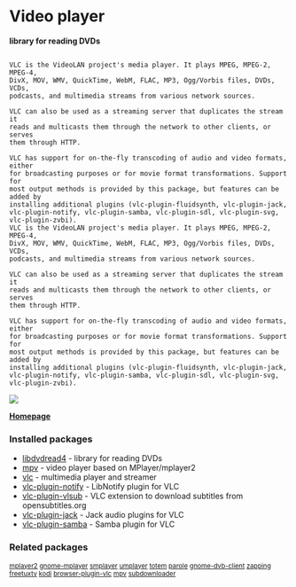 # Video player

__library for reading DVDs__

```

VLC is the VideoLAN project's media player. It plays MPEG, MPEG-2, MPEG-4,
DivX, MOV, WMV, QuickTime, WebM, FLAC, MP3, Ogg/Vorbis files, DVDs, VCDs,
podcasts, and multimedia streams from various network sources.

VLC can also be used as a streaming server that duplicates the stream it
reads and multicasts them through the network to other clients, or serves
them through HTTP.

VLC has support for on-the-fly transcoding of audio and video formats, either
for broadcasting purposes or for movie format transformations. Support for
most output methods is provided by this package, but features can be added by
installing additional plugins (vlc-plugin-fluidsynth, vlc-plugin-jack,
vlc-plugin-notify, vlc-plugin-samba, vlc-plugin-sdl, vlc-plugin-svg,
vlc-plugin-zvbi).
VLC is the VideoLAN project's media player. It plays MPEG, MPEG-2, MPEG-4,
DivX, MOV, WMV, QuickTime, WebM, FLAC, MP3, Ogg/Vorbis files, DVDs, VCDs,
podcasts, and multimedia streams from various network sources.

VLC can also be used as a streaming server that duplicates the stream it
reads and multicasts them through the network to other clients, or serves
them through HTTP.

VLC has support for on-the-fly transcoding of audio and video formats, either
for broadcasting purposes or for movie format transformations. Support for
most output methods is provided by this package, but features can be added by
installing additional plugins (vlc-plugin-fluidsynth, vlc-plugin-jack,
vlc-plugin-notify, vlc-plugin-samba, vlc-plugin-sdl, vlc-plugin-svg,
vlc-plugin-zvbi).

```

![](https://screenshots.debian.net/thumbnail/vlc/)


 **[Homepage](http://dvdnav.mplayerhq.hu/)**

### Installed packages

* [libdvdread4](https://packages.debian.org/jessie/libdvdread4) - library for reading DVDs
* [mpv](https://packages.debian.org/jessie/mpv) - video player based on MPlayer/mplayer2
* [vlc](https://packages.debian.org/jessie/vlc) - multimedia player and streamer
* [vlc-plugin-notify](https://packages.debian.org/jessie/vlc-plugin-notify) - LibNotify plugin for VLC
* [vlc-plugin-vlsub](https://packages.debian.org/jessie/vlc-plugin-vlsub) - VLC extension to download subtitles from opensubtitles.org
* [vlc-plugin-jack](https://packages.debian.org/jessie/vlc-plugin-jack) - Jack audio plugins for VLC
* [vlc-plugin-samba](https://packages.debian.org/jessie/vlc-plugin-samba) - Samba plugin for VLC

### Related packages

<sub> [mplayer2](https://packages.debian.org/jessie/mplayer2) [gnome-mplayer](https://packages.debian.org/jessie/gnome-mplayer) [smplayer](https://packages.debian.org/jessie/smplayer) [umplayer](https://packages.debian.org/jessie/umplayer) [totem](https://packages.debian.org/jessie/totem) [parole](https://packages.debian.org/jessie/parole) [gnome-dvb-client](https://packages.debian.org/jessie/gnome-dvb-client) [zapping](https://packages.debian.org/jessie/zapping) [freetuxtv](https://packages.debian.org/jessie/freetuxtv) [kodi](https://packages.debian.org/jessie/kodi) [browser-plugin-vlc](https://packages.debian.org/jessie/browser-plugin-vlc) [mpv](https://packages.debian.org/jessie/mpv) [subdownloader](https://packages.debian.org/jessie/subdownloader)  </sub>

